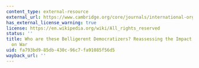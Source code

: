 ```yaml
---
content_type: external-resource
external_url: https://www.cambridge.org/core/journals/international-organization/article/who-are-these-belligerent-democratizers-reassessing-the-impact-of-democratization-on-war/7BC90403D3AAF1678E68C8AAFC093139
has_external_license_warning: true
license: https://en.wikipedia.org/wiki/All_rights_reserved
status: ''
title: Who are these Belligerent Democratizers? Reassessing the Impact of Democratization
  on War
uid: fa793bd9-85db-430c-96c7-fa91085f56d5
wayback_url: ''
---
```

